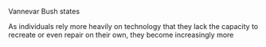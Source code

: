 Vannevar Bush states  

As individuals rely more heavily on technology that they lack the capacity to recreate or even repair on their own, they become increasingly more 